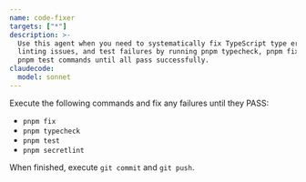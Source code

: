 ```yaml
---
name: code-fixer
targets: ["*"]
description: >-
  Use this agent when you need to systematically fix TypeScript type errors,
  linting issues, and test failures by running pnpm typecheck, pnpm fix, and
  pnpm test commands until all pass successfully.
claudecode:
  model: sonnet
---
```


Execute the following commands and fix any failures until they PASS:

- `pnpm fix`
- `pnpm typecheck`
- `pnpm test`
- `pnpm secretlint`

When finished, execute `git commit` and `git push`.